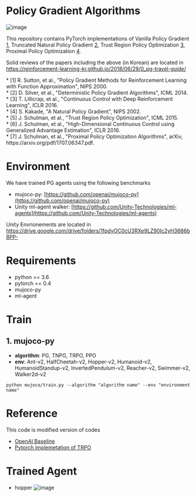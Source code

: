 
# Policy Gradient Algorithms

![image](https://github.com/reinforcement-learning-kr/pg_travel/blob/master/img/RL-Korea-FB.jpg)

This repository contains PyTorch implementations of Vanilla Policy Gradient [1](#1), Truncated Natural Policy Gradient [2](#2), Trust Region Policy Optimization [3](#3), Proximal Policy Optimization [4](#4).

Solid reviews of the papers including the above (in Korean) are located in https://reinforcement-learning-kr.github.io/2018/06/29/0_pg-travel-guide/
<div id="1" />
* [1] R. Sutton, et al., "Policy Gradient Methods for Reinforcement Learning with Function Approximation", NIPS 2000.
<div id="2" />
* [2] D. Silver, et al., "Deterministic Policy Gradient Algorithms", ICML 2014.
<div id="3" />
* [3] T. Lillicrap, et al., "Continuous Control with Deep Reinforcement Learning", ICLR 2016.
<div id="4" />
* [4] S. Kakade, "A Natural Policy Gradient", NIPS 2002.
<div id="5" />
* [5] J. Schulman, et al., "Trust Region Policy Optimization", ICML 2015.
<div id="6" />
* [6] J. Schulman, et al., "High-Dimensional Continuous Control using Generalized Advantage Estimation", ICLR 2016.
<div id="7" />
* [7] J. Schulman, et al., "Proximal Policy Optimization Algorithms", arXiv, https://arxiv.org/pdf/1707.06347.pdf.


# Environment

We have trained PG agents using the following benchmarks
* mujoco-py: [https://github.com/openai/mujoco-py](https://github.com/openai/mujoco-py)
* Unity ml-agent walker: [https://github.com/Unity-Technologies/ml-agents](https://github.com/Unity-Technologies/ml-agents)

Unity Envrionements are located in https://drive.google.com/drive/folders/1fpdyOC0cU3RXe9LZ90Ic2yH3686b8PP-


# Requirements
* python == 3.6
* pytorch == 0.4
* mujoco-py
* ml-agent

# Train
## 1. mujoco-py
* **algorithm**: PG, TNPG, TRPO, PPO
* **env**: Ant-v2, HalfCheetah-v2, Hopper-v2, Humanoid-v2, HumanoidStandup-v2, InvertedPendulum-v2, Reacher-v2, Swimmer-v2, Walker2d-v2
~~~
python mujoco/train.py --algorithm "algorithm name" --env "environment name"
~~~

# Reference
This code is modified version of codes
* [OpenAI Baseline](https://github.com/openai/baselines/tree/master/baselines/trpo_mpi)
* [Pytorch implemetation of TRPO](https://github.com/ikostrikov/pytorch-trpo)


# Trained Agent
* hopper
![image](https://github.com/reinforcement-learning-kr/pg_travel/blob/master/img/hopper.gif)
